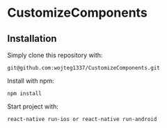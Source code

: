 # CustomizeComponents

## Installation

Simply clone this repository with:

```
git@github.com:wojteg1337/CustomizeComponents.git
```

Install with npm:

```
npm install
```

Start project with:
```
react-native run-ios or react-native run-android
```
